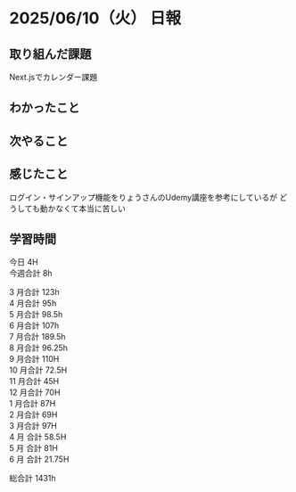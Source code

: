 # 2025/06/10（火） 日報

## 取り組んだ課題
Next.jsでカレンダー課題

## わかったこと


## 次やること

## 感じたこと
ログイン・サインアップ機能をりょうさんのUdemy講座を参考にしているが
どうしても動かなくて本当に苦しい

## 学習時間

今日 4H
<br />
今週合計 8h
<br />

3 月合計 123h
<br />
4 月合計 95h
<br />
5 月合計 98.5h
<br />
6 月合計 107h
<br />
7 月合計 189.5h
<br />
8 月合計 96.25h
<br />
9 月合計 110H
<br />
10 月合計 72.5H
<br />
11 月合計 45H
<br />
12 月合計 70H
<br />
1 月合計 87H
<br />
2 月合計 69H
<br />
3 月合計 97H
<br />
4 月 合計 58.5H
<br />
5 月 合計 81H
<br />
6 月 合計 21.75H

総合計 1431h
